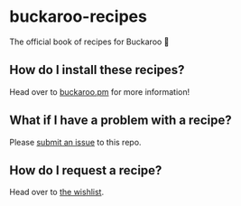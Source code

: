 # buckaroo-recipes
The official book of recipes for Buckaroo 📒

## How do I install these recipes?
Head over to [buckaroo.pm](https://www.http://buckaroo.pm/) for more information! 

## What if I have a problem with a recipe? 
Please [submit an issue](https://github.com/LoopPerfect/buckaroo-recipes/issues/new) to this repo. 

## How do I request a recipe?
Head over to [the wishlist](https://github.com/LoopPerfect/buckaroo-wishlist). 
